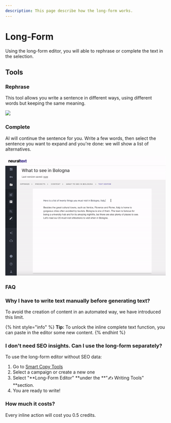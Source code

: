 ```yaml
---
description: This page describe how the long-form works.
---
```


# Long-Form

Using the long-form editor, you will able to rephrase or complete the text in the selection.

## Tools

### Rephrase

This tool allows you write a sentence in different ways, using different words but keeping the same meaning.

![](../../../.gitbook/assets/rehprase.gif)

### Complete

AI will continue the sentence for you. Write a few words, then select the sentence you want to expand and you're done: we will show a list of alternatives.&#x20;

![](../../../.gitbook/assets/complete.gif)

### FAQ

### Why I have to write **text manually before generating text?**

To avoid the creation of content in an automated way, we have introduced this limit.

{% hint style="info" %}
**Tip:** To unlock the inline complete text function, you can paste in the editor some new content.
{% endhint %}

### I don't need SEO insights. Can I use the long-form separately?

To use the long-form editor without SEO data:

1. Go to [Smart Copy Tools](https://app.neuraltext.com/smartcopy/campaigns/)
2. Select a campaign or create a new one
3. Select "**Long-Form Editor" **under the **"✍️ Writing Tools" **section.
4. You are ready to write!

### How much it costs?

Every inline action will cost you 0.5 credits.

